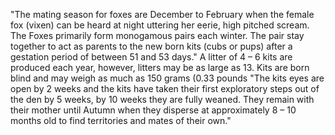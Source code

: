 "The mating season for foxes are  December to February when the female fox (vixen) can be heard at night uttering her eerie, high pitched scream. 
The Foxes primarily form monogamous pairs each winter. The pair stay together to act as parents to the new born kits (cubs or pups) after a gestation period of between 51 and 53 days."
A litter of 4 – 6 kits are produced each year, however, litters may be as large as 13. Kits are born blind and may weigh as much as 150 grams (0.33 pounds
"The kits eyes are open by 2 weeks and the kits have taken their first exploratory steps out of the den by 5 weeks, by 10 weeks they are fully weaned. 
They remain with their mother until Autumn when they disperse at approximately 8 – 10 months old to find territories and mates of their own."
